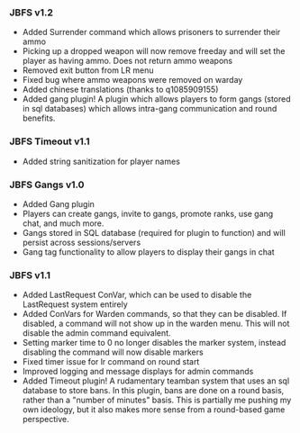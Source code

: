 ### JBFS v1.2
- Added Surrender command which allows prisoners to surrender their ammo
- Picking up a dropped weapon will now remove freeday and will set the player as having ammo. Does not return ammo weapons
- Removed exit button from LR menu
- Fixed bug where ammo weapons were removed on warday
- Added chinese translations (thanks to q1085909155)
- Added gang plugin! A plugin which allows players to form gangs (stored in sql databases) which allows intra-gang communication and round benefits. 
### JBFS Timeout v1.1
- Added string sanitization for player names
### JBFS Gangs v1.0
- Added Gang plugin
- Players can create gangs, invite to gangs, promote ranks, use gang chat, and much more.
- Gangs stored in SQL database (required for plugin to function) and will persist across sessions/servers
- Gang tag functionality to allow players to display their gangs in chat
### JBFS v1.1
- Added LastRequest ConVar, which can be used to disable the LastRequest system entirely
- Added ConVars for Warden commands, so that they can be disabled. If disabled, a command will not show up in the warden menu. This will not disable the admin command equivalent.
- Setting marker time to 0 no longer disables the marker system, instead disabling the command will now disable markers
- Fixed timer issue for lr command on round start
- Improved logging and message displays for admin commands
- Added Timeout plugin! A rudamentary teamban system that uses an sql database to store bans. In this plugin, bans are done on a round basis, rather than a "number of minutes" basis. This is partially me pushing my own ideology, but it also makes more sense from a round-based game perspective.